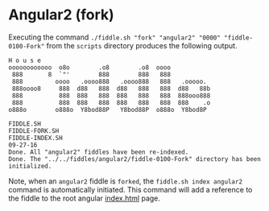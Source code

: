 Angular2 (fork)
======

Executing the command `./fiddle.sh "fork" "angular2" "0000" "fiddle-0100-Fork"` from the `scripts` directory produces
the following output.


    H o u s e
    oooooooooooo  o8o        .o8        .o8  oooo
     888       8  `"'        888        888   888
     888         oooo   .oooo888   .oooo888   888   .ooooo.
     888oooo8     888  d88   888  d88   888   888  d88   88b
     888          888  888   888  888   888   888  888ooo888
     888          888  888   888  888   888   888  888    .o
    o888o        o888o  Y8bod88P   Y8bod88P  o888o  Y8bod8P
    
    FIDDLE.SH
    FIDDLE-FORK.SH
    FIDDLE-INDEX.SH
    09-27-16
    Done. All "angular2" fiddles have been re-indexed.
    Done. The "../../fiddles/angular2/fiddle-0100-Fork" directory has been initialized.


Note, when an `angular2` fiddle is `forked`, the `fiddle.sh index angular2` command is automatically initiated.  This 
command will add a reference to the fiddle to the root angular [index.html](index.html) page.



